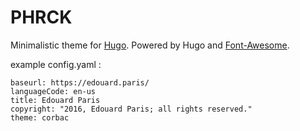 # PHRCK

Minimalistic theme for [Hugo](http://gohugo.io/).
Powered by Hugo and [Font-Awesome](https://fortawesome.github.io/Font-Awesome/).

example config.yaml :

```
baseurl: https://edouard.paris/
languageCode: en-us
title: Edouard Paris
copyright: "2016, Edouard Paris; all rights reserved."
theme: corbac
```
